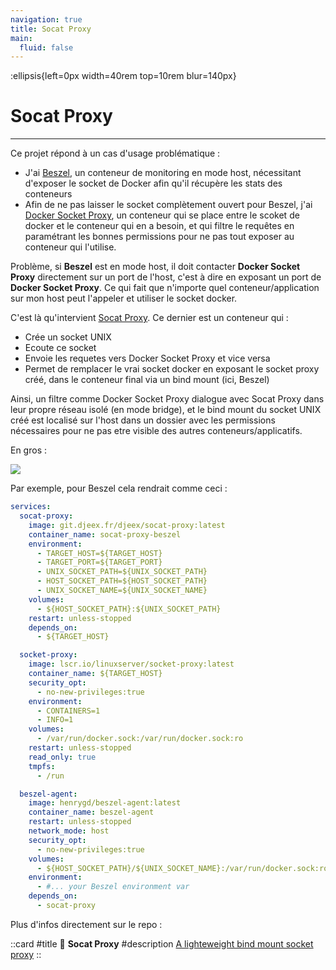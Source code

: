 ```yaml
---
navigation: true
title: Socat Proxy
main:
  fluid: false
---
```

:ellipsis{left=0px width=40rem top=10rem blur=140px}

# Socat Proxy
---

Ce projet répond à un cas d'usage problématique :
- J'ai [Beszel](https://beszel.dev/), un conteneur de monitoring en mode host, nécessitant d'exposer le socket de Docker afin qu'il récupère les stats des conteneurs
- Afin de ne pas laisser le socket complètement ouvert pour Beszel, j'ai [Docker Socket Proxy](https://github.com/Tecnativa/docker-socket-proxy), un conteneur qui se place entre le scoket de docker et le conteneur qui en a besoin, et qui filtre le requêtes en paramétrant les bonnes permissions pour ne pas tout exposer au conteneur qui l'utilise.

Problème, si __Beszel__ est en mode host, il doit contacter __Docker Socket Proxy__ directement sur un port de l'host, c'est à dire en exposant un port de __Docker Socket Proxy__. Ce qui fait que n'importe quel conteneur/application sur mon host peut l'appeler et utiliser le socket docker.

C'est là qu'intervient [Socat Proxy](https://git.djeex.fr/Djeex/socat-proxy). Ce dernier est un conteneur qui :

- Crée un socket UNIX
- Ecoute ce socket
- Envoie les requetes vers Docker Socket Proxy et vice versa
- Permet de remplacer le vrai socket docker en exposant le socket proxy créé, dans le conteneur final via un bind mount (ici, Beszel)

Ainsi, un filtre comme Docker Socket Proxy dialogue avec Socat Proxy dans leur propre réseau isolé (en mode bridge), et le bind mount du socket UNIX créé est localisé sur l'host dans un dossier avec les permissions nécessaires pour ne pas etre visible des autres conteneurs/applicatifs.

En gros :

![](/img/betises/socat-proxy.svg)


Par exemple, pour Beszel cela rendrait comme ceci :

```yaml
services:
  socat-proxy:
    image: git.djeex.fr/djeex/socat-proxy:latest
    container_name: socat-proxy-beszel
    environment:
      - TARGET_HOST=${TARGET_HOST}
      - TARGET_PORT=${TARGET_PORT}
      - UNIX_SOCKET_PATH=${UNIX_SOCKET_PATH}
      - HOST_SOCKET_PATH=${HOST_SOCKET_PATH}
      - UNIX_SOCKET_NAME=${UNIX_SOCKET_NAME}
    volumes:
      - ${HOST_SOCKET_PATH}:${UNIX_SOCKET_PATH}
    restart: unless-stopped
    depends_on:
      - ${TARGET_HOST}

  socket-proxy:
    image: lscr.io/linuxserver/socket-proxy:latest
    container_name: ${TARGET_HOST}
    security_opt:
      - no-new-privileges:true
    environment:
      - CONTAINERS=1
      - INFO=1
    volumes:
      - /var/run/docker.sock:/var/run/docker.sock:ro
    restart: unless-stopped
    read_only: true
    tmpfs:
      - /run

  beszel-agent:
    image: henrygd/beszel-agent:latest
    container_name: beszel-agent
    restart: unless-stopped
    network_mode: host
    security_opt:
      - no-new-privileges:true
    volumes:
      - ${HOST_SOCKET_PATH}/${UNIX_SOCKET_NAME}:/var/run/docker.sock:ro
    environment:
      - #... your Beszel environment var 
    depends_on:
      - socat-proxy
```

Plus d'infos directement sur le repo :

 
  ::card
  #title
    🐋 __Socat Proxy__
  #description
  [A lighteweight bind mount socket proxy](https://git.djeex.fr/Djeex/socat-proxy)
  ::
